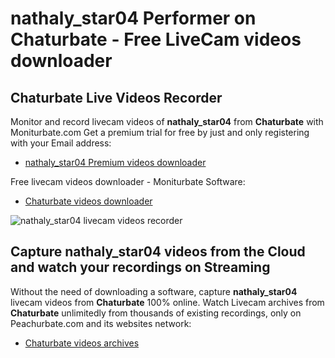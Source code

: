 # nathaly_star04 Performer on Chaturbate - Free LiveCam videos downloader

## Chaturbate Live Videos Recorder

Monitor and record livecam videos of **nathaly_star04** from **Chaturbate** with Moniturbate.com
Get a premium trial for free by just and only registering with your Email address:
* [nathaly_star04 Premium videos downloader](https://moniturbate.com/request-demo-licence-key.html)

Free livecam videos downloader - Moniturbate Software:
* [Chaturbate videos downloader](https://moniturbate.com/moniturbate-download-software.html)

![nathaly_star04 livecam videos recorder](https://peachurnet.com/templates/moniturbate-software.png)


## Capture nathaly_star04 videos from the Cloud and watch your recordings on Streaming

Without the need of downloading a software, capture **nathaly_star04** livecam videos from **Chaturbate** 100% online.
Watch Livecam archives from **Chaturbate** unlimitedly from thousands of existing recordings, only on Peachurbate.com and its websites network:
* [Chaturbate videos archives](https://peachurnet.com/)
